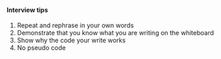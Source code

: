 #### Interview tips
1. Repeat and rephrase in your own words
2. Demonstrate that you know what you are writing on the whiteboard
3. Show why the code your write works
4. No pseudo code